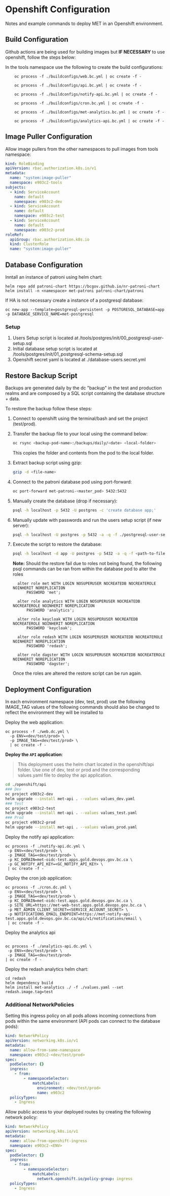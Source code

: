 # Openshift Configuration

Notes and example commands to deploy MET in an Openshift environment.

## Build Configuration

Github actions are being used for building images but **IF NECESSARY** to use openshift,
follow the steps below:

In the tools namespace use the following to create the build configurations:

```
    oc process -f ./buildconfigs/web.bc.yml | oc create -f -
```

```
    oc process -f ./buildconfigs/api.bc.yml | oc create -f -
```

```
    oc process -f ./buildconfigs/notify-api.bc.yml | oc create -f -
```

```
    oc process -f ./buildconfigs/cron.bc.yml | oc create -f -
```

```
    oc process -f ./buildconfigs/met-analytics.bc.yml | oc create -f -
```

```
    oc process -f ./buildconfigs/analytics-api.bc.yml | oc create -f -
```

## Image Puller Configuration

Allow image pullers from the other namespaces to pull images from tools namespace:

```yaml
kind: RoleBinding
apiVersion: rbac.authorization.k8s.io/v1
metadata:
  name: "system:image-puller"
  namespace: e903c2-tools
subjects:
  - kind: ServiceAccount
    name: default
    namespace: e903c2-dev
  - kind: ServiceAccount
    name: default
    namespace: e903c2-test
  - kind: ServiceAccount
    name: default
    namespace: e903c2-prod
roleRef:
  apiGroup: rbac.authorization.k8s.io
  kind: ClusterRole
  name: "system:image-puller"
```

## Database Configuration

Inntall an instance of patroni using helm chart:

```
helm repo add patroni-chart https://bcgov.github.io/nr-patroni-chart
helm install -n <namespace> met-patroni patroni-chart/patroni
```

If HA is not necessary create a instance of a postgresql database:

```
oc new-app --template=postgresql-persistent -p POSTGRESQL_DATABASE=app -p DATABASE_SERVICE_NAME=met-postgresql
```

### Setup

1. Users Setup script is located at /tools/postgres/init/00_postgresql-user-setup.sql
1. Initial database setup script is located at /tools/postgres/init/01_postgresql-schema-setup.sql
1. Openshift secret yaml is located at ./database-users.secret.yml

## Restore Backup Script

Backups are generated daily by the dc "backup" in the test and production realms and are composed by a SQL script containing the database structure + data.

To restore the backup follow these steps:

1. Connect to openshift using the terminal/bash and set the project (test/prod).
1. Transfer the backup file to your local using the command below:

   ```bash
   oc rsync <backup-pod-name>:/backups/daily/<date> <local-folder>
   ```

   This copies the folder and contents from the pod to the local folder.

1. Extract backup script using gzip:

   ```bash
   gzip -d <file-name>
   ```

1. Connect to the patroni database pod using port-forward:

   ```bash
   oc port-forward met-patroni-<master_pod> 5432:5432
   ```

1. Manually create the database (drop if necessary):

   ```bash
   psql -h localhost -p 5432 -U postgres -c 'create database app;'
   ```

1. Manually update with passwords and run the users setup script (if new server):

   ```bash
   psql -h localhost -U postgres -p 5432 -a -q -f ./postgresql-user-setup.sql
   ```

1. Execute the script to restore the database:

   ```bash
   psql -h localhost -d app -U postgres -p 5432 -a -q -f <path-to-file>
   ```

   **Note:** Should the restore fail due to roles not being found, the following psql commands can be ran from within the database pod to alter the roles

   ```
     alter role met WITH LOGIN NOSUPERUSER NOCREATEDB NOCREATEROLE NOINHERIT NOREPLICATION
         PASSWORD 'met';

     alter role analytics WITH LOGIN NOSUPERUSER NOCREATEDB NOCREATEROLE NOINHERIT NOREPLICATION
         PASSWORD 'analytics';

     alter role keycloak WITH LOGIN NOSUPERUSER NOCREATEDB NOCREATEROLE NOINHERIT NOREPLICATION
         PASSWORD 'keycloak';

     alter role redash WITH LOGIN NOSUPERUSER NOCREATEDB NOCREATEROLE NOINHERIT NOREPLICATION
         PASSWORD 'redash';

     alter role dagster WITH LOGIN NOSUPERUSER NOCREATEDB NOCREATEROLE NOINHERIT NOREPLICATION
         PASSWORD 'dagster';

   ```

   Once the roles are altered the restore script can be run again.

## Deployment Configuration

In each environment namespace (dev, test, prod) use the following
IMAGE_TAG values of the following commands should also be changed to reflect the environment they will be installed to

Deploy the web application:

```
oc process -f ./web.dc.yml \
  -p ENV=<dev/test/prod> \
  -p IMAGE_TAG=<dev/test/prod> \
  | oc create -f -
```

**Deploy the `API` application**:

> This deployment uses the helm chart located in the openshift/api folder.
> Use one of dev, test or prod and the corresponding values.yaml file to deploy the api application.

```bash
cd ./openshift/api
### Dev
oc project e903c2-dev
helm upgrade --install met-api . --values values_dev.yaml
### Test
oc project e903c2-test
helm upgrade --install met-api . --values values_test.yaml
### Prod
oc project e903c2-prod
helm upgrade --install met-api . --values values_prod.yaml
```

Deploy the notify api application:

```
oc process -f ./notify-api.dc.yml \
 -p ENV=<dev/test/prod> \
 -p IMAGE_TAG=<dev/test/prod> \
 -p KC_DOMAIN=met-oidc-test.apps.gold.devops.gov.bc.ca \
 -p GC_NOTIFY_API_KEY=<GC_NOTIFY_API_KEY> \
 | oc create -f -
```

Deploy the cron job application:

```
oc process -f ./cron.dc.yml \
 -p ENV=<dev/test/prod> \
 -p IMAGE_TAG=<dev/test/prod> \
 -p KC_DOMAIN=met-oidc-test.apps.gold.devops.gov.bc.ca \
 -p SITE_URL=https://met-web-test.apps.gold.devops.gov.bc.ca \
 -p MET_ADMIN_CLIENT_SECRET=<SERVICE_ACCOUNT_SECRET> \
 -p NOTIFICATIONS_EMAIL_ENDPOINT=https://met-notify-api-test.apps.gold.devops.gov.bc.ca/api/v1/notifications/email \
 | oc create -f -

```

Deploy the analytics api

```

oc process -f ./analytics-api.dc.yml \
 -p ENV=<dev/test/prod> \
 -p IMAGE_TAG=<dev/test/prod>
| oc create -f -

```

Deploy the redash analytics helm chart:

```
cd redash
helm dependency build
helm install met-analytics ./ -f ./values.yaml --set redash.image.tag=test
```

### Additional NetworkPolicies

Setting this ingress policy on all pods allows incoming connections from pods within the same environment (API pods can connect to the database pods):

```yaml
kind: NetworkPolicy
apiVersion: networking.k8s.io/v1
metadata:
  name: allow-from-same-namespace
  namespace: e903c2-<dev/test/prod>
spec:
  podSelector: {}
  ingress:
    - from:
        - namespaceSelector:
            matchLabels:
              environment: <dev/test/prod>
              name: e903c2
  policyTypes:
    - Ingress
```

Allow public access to your deployed routes by creating the following network policy:

```yaml
kind: NetworkPolicy
apiVersion: networking.k8s.io/v1
metadata:
  name: allow-from-openshift-ingress
  namespace: e903c2-<ENV>
spec:
  podSelector: {}
  ingress:
    - from:
        - namespaceSelector:
            matchLabels:
              network.openshift.io/policy-group: ingress
  policyTypes:
    - Ingress
```

